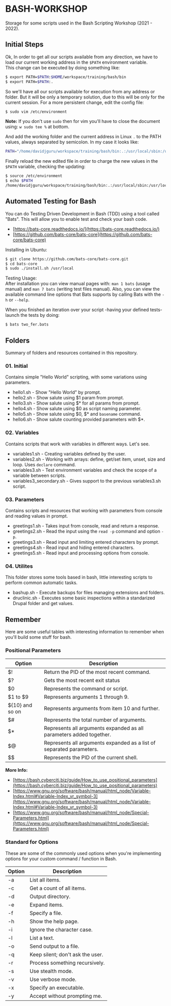 # BASH-WORKSHOP
Storage for some scripts used in the Bash Scripting Workshop (2021 - 2022).   

## Initial Steps 
Ok, In order to get all our scripts available from any direction, we have to load our current working address in the `$PATH` environment variable.   
This change can be executed by doing something like:   

```bash
$ export PATH=$PATH:$HOME/workspace/training/bash/bin
$ export PATH=$PATH:.
```
So we'll have all our scripts available for execution from any address or folder. But it will be only a temporary solution, due to this will be only for the current session. For a more persistent change, edit the config file:  

```bash
$ sudo vim /etc/environment
```
**Note:** If you don't use `sudo` then for vim you'll have to close the document using: `w sudo tee %` at bottom.  

And add the working folder and the current address in Linux ` . ` to the PATH values, always separated by semicolon. In my case it looks like:  

```bash
PATH="/home/davidjguru/workspace/training/bash/bin:.:/usr/local/sbin:/usr/local/bin:/usr/sbin:/usr/bin:/sbin:/bin:/usr/games:/usr/local/games:/snap/bin"
```

Finally reload the new edited file in order to charge the new values in the `$PATH` variable, checking the updating:  

```bash
$ source /etc/environment
$ echo $PATH
/home/davidjguru/workspace/training/bash/bin:.:/usr/local/sbin:/usr/local/bin:/usr/sbin:/usr/bin:/sbin:/bin:/usr/games:/usr/local/games:/snap/bin
```

## Automated Testing for Bash 

You can do Testing Driven Development in Bash (TDD) using a tool called "Bats". This will allow you to enable test and check your bash code.  
* [https://bats-core.readthedocs.io/](https://bats-core.readthedocs.io/)   
* [https://github.com/bats-core/bats-core](https://github.com/bats-core/bats-core)   
  
Installing in Ubuntu:  

```bash
$ git clone https://github.com/bats-core/bats-core.git
$ cd bats-core
$ sudo ./install.sh /usr/local
```

Testing Usage:  
After installation you can view manual pages with: `man 1 bats` (usage manual) and `man 7 bats` (writing test files manual). 
Also, you can view the available command line options that Bats supports by calling Bats with the `-h` or `--help`.  

When you finished an iteration over your script -having your defined tests- launch the tests by doing:  

```bash
$ bats two_fer.bats 
```

## Folders 

Summary of folders and resources contained in this repository.  

### 01. Initial 

Contains simple "Hello World" scripting, with some variations using parameters. 
  * hello1.sh - Show "Hello World" by prompt.
  * hello2.sh - Show salute using $1 param from prompt.
  * hello3.sh - Show salute using $* for all params from prompt.
  * hello4.sh - Show salute using $0 as script naming parameter.
  * hello5.sh - Show salute using $0, $* and `basename` command.
  * hello6.sh - Show salute counting provided parameters with $*.

### 02. Variables

Contains scripts that work with variables in different ways. Let's see.     
  * variables1.sh - Creating variables defined by the user.   
  * variables2.sh - Working with arrays: define, get/set item, unset, size and loop. Uses `declare` command.
  * variables3.sh - Test environment variables and check the scope of a variable between scripts.
  * variables3_secondary.sh - Gives support to the previous variables3.sh script.     

### 03. Parameters

Contains scripts and resources that working with parameters from console and reading values in prompt. 
  * greetings1.sh - Takes input from console, read and return a response.  
  * greetings2.sh - Read the input using the `read -p` command and option `-p`.  
  * greetings3.sh - Read input and limiting entered characters by prompt.  
  * greetings4.sh - Read input and hiding entered characters.  
  * greetings5.sh - Read input and processing options from console.  

### 04. Utilites

This folder stores some tools based in bash, little interesting scripts to perform common automatic tasks.  
  * bashup.sh - Execute backups for files managing extensions and folders.  
  * druclinic.sh - Executes some basic inspections within a standarized Drupal folder and get values.  

## Remember
Here are some useful tables with interesting information to remember when you'll build some stuff for bash.  

### Positional Parameters

| Option | Description |
--------|-------------|
| $! | Return the PID of the most recent command. |
| $? | Gets the most recent exit status |
| $0 | Represents the command or script. |
| $1 to $9 | Represents arguments 1 through 9. |
| ${10} and so on| Represents arguments from item 10 and further. |
| $# | Represents the total number of arguments. |
| $* | Represents all arguments expanded as all parameters added together. |
| $@ | Represents all arguments expanded as a list of separated parameters. |
| $$ | Represents the PID of the current shell. |

**More Info:**  
  * [https://bash.cyberciti.biz/guide/How_to_use_positional_parameters](https://bash.cyberciti.biz/guide/How_to_use_positional_parameters)  
  * [https://www.gnu.org/software/bash/manual/html_node/Variable-Index.html#Variable-Index_vr_symbol-3](https://www.gnu.org/software/bash/manual/html_node/Variable-Index.html#Variable-Index_vr_symbol-3)  
  * [https://www.gnu.org/software/bash/manual/html_node/Special-Parameters.html](https://www.gnu.org/software/bash/manual/html_node/Special-Parameters.html)  

### Standard for Options  

These are some of the commonly used options when you're implementing options for your custom command / function in Bash. 

| Option | Description |
--------|-------------|
| -a | List all items. |
| -c | Get a count of all items. |
| -d | Output directory. |
| -e | Expand items. |
| -f | Specify a file. |
| -h | Show the help page. |
| -i | Ignore the character case. |
| -l | List a text. |
| -o | Send output to a file. |
| -q | Keep silent; don't ask the user. |
| -r | Process something recursively. |
| -s | Use stealth mode. |
| -v | Use verbose mode. |
| -x | Specify an executable. |
| -y | Accept without prompting me. |